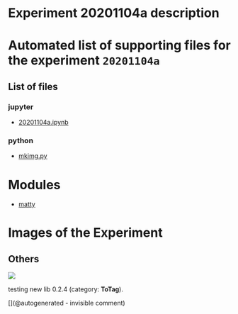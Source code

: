# Experiment 20201104a description





# Automated list of supporting files for the __experiment `20201104a`__

## List of files

### jupyter

* [20201104a.ipynb](/matty/20201104a/20201104a.ipynb)


### python

* [mkimg.py](/matty/20201104a/mkimg.py)





# Modules

* [matty](/matty/)




# Images of the Experiment

## Others

![](/matty/20201104a/Test.jpg)

testing new lib 0.2.4 (category: __ToTag__).










[](@autogenerated - invisible comment)